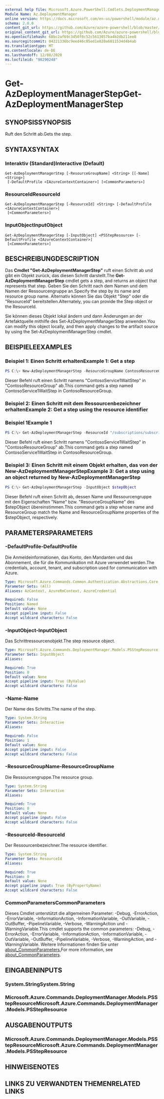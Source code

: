 ```yaml
---
external help file: Microsoft.Azure.PowerShell.Cmdlets.DeploymentManager.dll-Help.xml
Module Name: Az.DeploymentManager
online version: https://docs.microsoft.com/en-us/powershell/module/az.deploymentmanager/get-azdeploymentmanagerstep
schema: 2.0.0
content_git_url: https://github.com/Azure/azure-powershell/blob/master/src/DeploymentManager/DeploymentManager/help/Get-AzDeploymentManagerStep.md
original_content_git_url: https://github.com/Azure/azure-powershell/blob/master/src/DeploymentManager/DeploymentManager/help/Get-AzDeploymentManagerStep.md
ms.openlocfilehash: 68bc2af69c3450f0c52c5613057ba4b2db211ee8
ms.sourcegitcommit: 04221336bc9eed46c05ed1e828a6811534d4b4ab
ms.translationtype: MT
ms.contentlocale: de-DE
ms.lasthandoff: 12/08/2020
ms.locfileid: "98290248"
---
```

# <span data-ttu-id="4dd15-101">Get-AzDeploymentManagerStep</span><span class="sxs-lookup"><span data-stu-id="4dd15-101">Get-AzDeploymentManagerStep</span></span>

## <span data-ttu-id="4dd15-102">SYNOPSIS</span><span class="sxs-lookup"><span data-stu-id="4dd15-102">SYNOPSIS</span></span>
<span data-ttu-id="4dd15-103">Ruft den Schritt ab.</span><span class="sxs-lookup"><span data-stu-id="4dd15-103">Gets the step.</span></span>

## <span data-ttu-id="4dd15-104">SYNTAX</span><span class="sxs-lookup"><span data-stu-id="4dd15-104">SYNTAX</span></span>

### <span data-ttu-id="4dd15-105">Interaktiv (Standard)</span><span class="sxs-lookup"><span data-stu-id="4dd15-105">Interactive (Default)</span></span>
```
Get-AzDeploymentManagerStep [-ResourceGroupName] <String> [[-Name] <String>]
 [-DefaultProfile <IAzureContextContainer>] [<CommonParameters>]
```

### <span data-ttu-id="4dd15-106">ResourceId</span><span class="sxs-lookup"><span data-stu-id="4dd15-106">ResourceId</span></span>
```
Get-AzDeploymentManagerStep [-ResourceId] <String> [-DefaultProfile <IAzureContextContainer>]
 [<CommonParameters>]
```

### <span data-ttu-id="4dd15-107">InputObject</span><span class="sxs-lookup"><span data-stu-id="4dd15-107">InputObject</span></span>
```
Get-AzDeploymentManagerStep [-InputObject] <PSStepResource> [-DefaultProfile <IAzureContextContainer>]
 [<CommonParameters>]
```

## <span data-ttu-id="4dd15-108">BESCHREIBUNG</span><span class="sxs-lookup"><span data-stu-id="4dd15-108">DESCRIPTION</span></span>
<span data-ttu-id="4dd15-109">Das **Cmdlet "Get-AzDeploymentManagerStep"** ruft einen Schritt ab und gibt ein Objekt zurück, das diesen Schritt darstellt.</span><span class="sxs-lookup"><span data-stu-id="4dd15-109">The **Get-AzDeploymentManagerStep** cmdlet gets a step, and returns an object that represents that step.</span></span>
<span data-ttu-id="4dd15-110">Geben Sie den Schritt nach dem Namen und dem Namen der Ressourcengruppe an.</span><span class="sxs-lookup"><span data-stu-id="4dd15-110">Specify the step by its name and resource group name.</span></span> <span data-ttu-id="4dd15-111">Alternativ können Sie das Objekt "Step" oder die "ResourceId" bereitstellen.</span><span class="sxs-lookup"><span data-stu-id="4dd15-111">Alternately, you can provide the Step object or the ResourceId.</span></span>

<span data-ttu-id="4dd15-112">Sie können dieses Objekt lokal ändern und dann Änderungen an der Artefaktquelle mithilfe des Set-AzDeploymentManagerStep anwenden.</span><span class="sxs-lookup"><span data-stu-id="4dd15-112">You can modify this object locally, and then apply changes to the artifact source by using the Set-AzDeploymentManagerStep cmdlet.</span></span>

## <span data-ttu-id="4dd15-113">BEISPIELE</span><span class="sxs-lookup"><span data-stu-id="4dd15-113">EXAMPLES</span></span>

### <span data-ttu-id="4dd15-114">Beispiel 1: Einen Schritt erhalten</span><span class="sxs-lookup"><span data-stu-id="4dd15-114">Example 1: Get a step</span></span>
```powershell
PS C:\> New-AzDeploymentManagerStep -ResourceGroupName ContosoResourceGroup -Name ContosoService1WaitStep
```

<span data-ttu-id="4dd15-115">Dieser Befehl ruft einen Schritt namens "ContosoService1WaitStep" in "ContosoResourceGroup" ab.</span><span class="sxs-lookup"><span data-stu-id="4dd15-115">This command gets a step named ContosoService1WaitStep in ContosoResourceGroup.</span></span>

### <span data-ttu-id="4dd15-116">Beispiel 2: Einen Schritt mit dem Ressourcenbezeichner erhalten</span><span class="sxs-lookup"><span data-stu-id="4dd15-116">Example 2: Get a step using the resource identifier</span></span>
### <span data-ttu-id="4dd15-117">Beispiel 1</span><span class="sxs-lookup"><span data-stu-id="4dd15-117">Example 1</span></span>
```powershell
PS C:\> Get-AzDeploymentManagerStep -ResourceId "/subscriptions/subscriptionId/resourcegroups/ContosoResourceGroup/providers/Microsoft.DeploymentManager/steps/ContosoService1WaitStep"
```

<span data-ttu-id="4dd15-118">Dieser Befehl ruft einen Schritt namens "ContosoService1WaitStep" in "ContosoResourceGroup" ab.</span><span class="sxs-lookup"><span data-stu-id="4dd15-118">This command gets a step named ContosoService1WaitStep in ContosoResourceGroup.</span></span>

### <span data-ttu-id="4dd15-119">Beispiel 3: Einen Schritt mit einem Objekt erhalten, das von der New-AzDeploymentManagerStep</span><span class="sxs-lookup"><span data-stu-id="4dd15-119">Example 3: Get a step using an object returned by New-AzDeploymentManagerStep</span></span>
```powershell
PS C:\> Get-AzDeploymentManagerStep -InputObject $stepObject
```

 <span data-ttu-id="4dd15-120">Dieser Befehl ruft einen Schritt ab, dessen Name und Ressourcengruppe mit den Eigenschaften "Name" bzw. "ResourceGroupName" des $stepObject übereinstimmen.</span><span class="sxs-lookup"><span data-stu-id="4dd15-120">This command gets a step whose name and ResourceGroup match the Name and ResourceGroupName properties of the $stepObject, respectively.</span></span>

## <span data-ttu-id="4dd15-121">PARAMETERS</span><span class="sxs-lookup"><span data-stu-id="4dd15-121">PARAMETERS</span></span>

### <span data-ttu-id="4dd15-122">-DefaultProfile</span><span class="sxs-lookup"><span data-stu-id="4dd15-122">-DefaultProfile</span></span>
<span data-ttu-id="4dd15-123">Die Anmeldeinformationen, das Konto, den Mandanten und das Abonnement, die für die Kommunikation mit Azure verwendet werden.</span><span class="sxs-lookup"><span data-stu-id="4dd15-123">The credentials, account, tenant, and subscription used for communication with Azure.</span></span>

```yaml
Type: Microsoft.Azure.Commands.Common.Authentication.Abstractions.Core.IAzureContextContainer
Parameter Sets: (All)
Aliases: AzContext, AzureRmContext, AzureCredential

Required: False
Position: Named
Default value: None
Accept pipeline input: False
Accept wildcard characters: False
```

### <span data-ttu-id="4dd15-124">-InputObject</span><span class="sxs-lookup"><span data-stu-id="4dd15-124">-InputObject</span></span>
<span data-ttu-id="4dd15-125">Das Schrittressourcenobjekt.</span><span class="sxs-lookup"><span data-stu-id="4dd15-125">The step resource object.</span></span>

```yaml
Type: Microsoft.Azure.Commands.DeploymentManager.Models.PSStepResource
Parameter Sets: InputObject
Aliases:

Required: True
Position: 0
Default value: None
Accept pipeline input: True (ByValue)
Accept wildcard characters: False
```

### <span data-ttu-id="4dd15-126">-Name</span><span class="sxs-lookup"><span data-stu-id="4dd15-126">-Name</span></span>
<span data-ttu-id="4dd15-127">Der Name des Schritts.</span><span class="sxs-lookup"><span data-stu-id="4dd15-127">The name of the step.</span></span>

```yaml
Type: System.String
Parameter Sets: Interactive
Aliases:

Required: False
Position: 1
Default value: None
Accept pipeline input: False
Accept wildcard characters: False
```

### <span data-ttu-id="4dd15-128">-ResourceGroupName</span><span class="sxs-lookup"><span data-stu-id="4dd15-128">-ResourceGroupName</span></span>
<span data-ttu-id="4dd15-129">Die Ressourcengruppe.</span><span class="sxs-lookup"><span data-stu-id="4dd15-129">The resource group.</span></span>

```yaml
Type: System.String
Parameter Sets: Interactive
Aliases:

Required: True
Position: 0
Default value: None
Accept pipeline input: False
Accept wildcard characters: False
```

### <span data-ttu-id="4dd15-130">-ResourceId</span><span class="sxs-lookup"><span data-stu-id="4dd15-130">-ResourceId</span></span>
<span data-ttu-id="4dd15-131">Der Ressourcenbezeichner.</span><span class="sxs-lookup"><span data-stu-id="4dd15-131">The resource identifier.</span></span>

```yaml
Type: System.String
Parameter Sets: ResourceId
Aliases:

Required: True
Position: 0
Default value: None
Accept pipeline input: True (ByPropertyName)
Accept wildcard characters: False
```

### <span data-ttu-id="4dd15-132">CommonParameters</span><span class="sxs-lookup"><span data-stu-id="4dd15-132">CommonParameters</span></span>
<span data-ttu-id="4dd15-133">Dieses Cmdlet unterstützt die allgemeinen Parameter: -Debug, -ErrorAction, -ErrorVariable, -InformationAction, -InformationVariable, -OutVariable, -OutBuffer, -PipelineVariable, -Verbose, -WarningAction und -WarningVariable.</span><span class="sxs-lookup"><span data-stu-id="4dd15-133">This cmdlet supports the common parameters: -Debug, -ErrorAction, -ErrorVariable, -InformationAction, -InformationVariable, -OutVariable, -OutBuffer, -PipelineVariable, -Verbose, -WarningAction, and -WarningVariable.</span></span> <span data-ttu-id="4dd15-134">Weitere Informationen finden Sie unter [about_CommonParameters.](http://go.microsoft.com/fwlink/?LinkID=113216)</span><span class="sxs-lookup"><span data-stu-id="4dd15-134">For more information, see [about_CommonParameters](http://go.microsoft.com/fwlink/?LinkID=113216).</span></span>

## <span data-ttu-id="4dd15-135">EINGABEN</span><span class="sxs-lookup"><span data-stu-id="4dd15-135">INPUTS</span></span>

### <span data-ttu-id="4dd15-136">System.String</span><span class="sxs-lookup"><span data-stu-id="4dd15-136">System.String</span></span>

### <span data-ttu-id="4dd15-137">Microsoft.Azure.Commands.DeploymentManager.Models.PSStepResource</span><span class="sxs-lookup"><span data-stu-id="4dd15-137">Microsoft.Azure.Commands.DeploymentManager.Models.PSStepResource</span></span>

## <span data-ttu-id="4dd15-138">AUSGABEN</span><span class="sxs-lookup"><span data-stu-id="4dd15-138">OUTPUTS</span></span>

### <span data-ttu-id="4dd15-139">Microsoft.Azure.Commands.DeploymentManager.Models.PSStepResource</span><span class="sxs-lookup"><span data-stu-id="4dd15-139">Microsoft.Azure.Commands.DeploymentManager.Models.PSStepResource</span></span>

## <span data-ttu-id="4dd15-140">HINWEISE</span><span class="sxs-lookup"><span data-stu-id="4dd15-140">NOTES</span></span>

## <span data-ttu-id="4dd15-141">LINKS ZU VERWANDTEN THEMEN</span><span class="sxs-lookup"><span data-stu-id="4dd15-141">RELATED LINKS</span></span>
